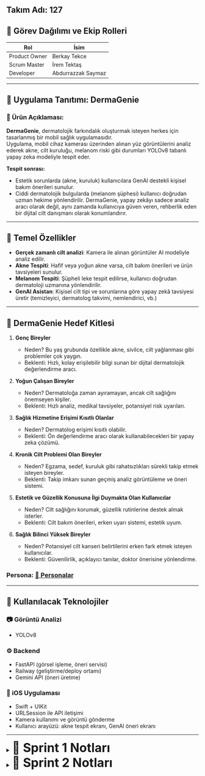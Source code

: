 ## Takım Adı: 127

## 👥 Görev Dağılımı ve Ekip Rolleri

| Rol             | İsim                   |
|-----------------|------------------------|
| Product Owner   | Berkay Tekce           |
| Scrum Master    | İrem Tektaş            |
| Developer       | Abdurrazzak Saymaz     |

---

## 🧴 Uygulama Tanıtımı: DermaGenie

### 🎯 Ürün Açıklaması:
**DermaGenie**, dermatolojik farkındalık oluşturmak isteyen herkes için tasarlanmış bir mobil sağlık uygulamasıdır.  
Uygulama, mobil cihaz kamerası üzerinden alınan yüz görüntülerini analiz ederek akne, cilt kuruluğu, melanom riski gibi durumları YOLOv8 tabanlı yapay zeka modeliyle tespit eder.

**Tespit sonrası:**
- Estetik sorunlarda (akne, kuruluk) kullanıcılara GenAI destekli kişisel bakım önerileri sunulur.
- Ciddi dermatolojik bulgularda (melanom şüphesi) kullanıcı doğrudan uzman hekime yönlendirilir.
DermaGenie, yapay zekâyı sadece analiz aracı olarak değil, aynı zamanda kullanıcıya güven veren, rehberlik eden bir dijital cilt danışmanı olarak konumlandırır.


---

## 📱 Temel Özellikler

- **Gerçek zamanlı cilt analizi**: Kamera ile alınan görüntüler AI modeliyle analiz edilir.  
- **Akne Tespiti**: Hafif veya yoğun akne varsa, cilt bakım önerileri ve ürün tavsiyeleri sunulur.  
- **Melanom Tespiti**: Şüpheli leke tespit edilirse, kullanıcı doğrudan dermatoloji uzmanına yönlendirilir.  
- **GenAI Asistan**: Kişisel cilt tipi ve sorunlarına göre yapay zekâ tavsiyesi üretir (temizleyici, dermatolog takvimi, nemlendirici, vb.)

---

## 🎯 DermaGenie Hedef Kitlesi

1. **Genç Bireyler**  
   - Neden? Bu yaş grubunda özellikle akne, sivilce, cilt yağlanması gibi problemler çok yaygın.  
   - Beklenti: Hızlı, kolay erişilebilir bilgi sunan bir dijital dermatolojik değerlendirme aracı.

2. **Yoğun Çalışan Bireyler**  
   - Neden? Dermatoloğa zaman ayıramayan, ancak cilt sağlığını önemseyen kişiler.  
   - Beklenti: Hızlı analiz, medikal tavsiyeler, potansiyel risk uyarıları.

3. **Sağlık Hizmetine Erişimi Kısıtlı Olanlar**  
   - Neden? Dermatolog erişimi kısıtlı olabilir.  
   - Beklenti: Ön değerlendirme aracı olarak kullanabilecekleri bir yapay zeka çözümü.

4. **Kronik Cilt Problemi Olan Bireyler**  
   - Neden? Egzama, sedef, kuruluk gibi rahatsızlıkları sürekli takip etmek isteyen bireyler.  
   - Beklenti: Takip imkanı sunan geçmiş analiz görüntüleme ve öneri sistemi.

5. **Estetik ve Güzellik Konusuna İlgi Duymakta Olan Kullanıcılar**  
   - Neden? Cilt sağlığını korumak, güzellik rutinlerine destek almak isterler.  
   - Beklenti: Cilt bakım önerileri, erken uyarı sistemi, estetik uyum.

6. **Sağlık Bilinci Yüksek Bireyler**  
   - Neden? Potansiyel cilt kanseri belirtilerini erken fark etmek isteyen kullanıcılar.  
   - Beklenti: Güvenilirlik, açıklayıcı tanılar, doktor önerisine yönlendirme.




### Persona: [📄 Personalar](./personalar/personalar.pdf)


---

## 🧰 Kullanılacak Teknolojiler

### 📷 Görüntü Analizi
- YOLOv8

### ⚙️ Backend
- FastAPI (görsel işleme, öneri servisi)  
- Railway (geliştirme/deploy ortamı)  
- Gemini API (öneri üretme)

### 📱 iOS Uygulaması
- Swift + UIKit  
- URLSession ile API iletişimi  
- Kamera kullanımı ve görüntü gönderme  
- Kullanıcı arayüzü: akne tespit ekranı, GenAI öneri ekranı

---

<details>
<summary><strong> <span style="font-size:32px">🧾 Sprint 1 Notları</span></strong></summary>

### 🎯 Veri Keşfi ve Hazırlık:
Akne, kuruluk, kızarıklık, melanoma gibi durumları analiz etmek için uygun veri setlerini araştırmak ve ön işleme hazırlığını tamamlamak.

### 📊 Tahmini Sprint Puanı: **21 Story Point**

| Görev                                              | Puan |
|----------------------------------------------------|------|
| Açık veri setlerini araştır ve indir               | 5    |
| Her veri setinin lisans ve etik kullanımını incele | 3    |
| Sınıf haritası ve etiket normalizasyon şeması oluştur | 3 |
| Görüntüleri aynı boyut, renk formatına getir       | 5    |
| Tek bir `labels.csv` ile etiket sistemini birleştir | 5    |

---

### 📅 Daily Scrum
Scrum süreci WhatsApp ve Trello üzerinden yürütülmüştür.

## 📸 Görseller
<p align="center">
  <img src="screenshots/wp-1.jpg" width="250"/>
  <img src="screenshots/wp-2.jpeg" width="250"/>
</p>

### 📱 Mobil Uygulama Tasarım Örneği
<p align="center">
  <img src="screenshots/1.png" width="250"/>
  <img src="screenshots/2.png" width="250"/>
</p>

### 📓 Notebook Görseli
<p align="center">
  <img src="screenshots/notebook.jpg" width="500"/>
</p>

### 🖼️ Veri Seti Örnekleri
<p align="center">
  <img src="screenshots/veri-seti.jpg" width="300"/>
  <img src="screenshots/veri-seti2.jpg" width="300"/>
</p>

---

### 📌 Sprint Board Updates

| Görev                         | Durum         |
|-------------------------------|---------------|
| Veri seti araştırması         | ✅ Tamamlandı |
| Veri lisans incelemesi        | ✅ Tamamlandı |
| Görsel boyut eşitleme         | ⏳ Devam ediyor |
| Etiket normalizasyonu         | ⏳ Başladı     |
| `labels.csv` oluşturma        | ⏳ Planlandı   |
| Örnek analiz ekran görüntüsü  | ⏳ Planlandı   |

---

### 🎤 Sprint Review (Demo & Geri Bildirim)
- **Sunulan:** Etiketlenmiş 2 veri setinden oluşan eğitim datası.  
- **Demo:** Veri yapısı ve örnek analiz görselleri gösterildi.  
- **Geri Bildirim:** Etiket isimleri kullanıcı odaklı değil. Örneğin, `nv` yerine `benign mole` gibi daha anlaşılır terimler tercih edilmeli.

---

### 🔁 Sprint Retrospective

| Kategori               | Notlar                                                                 |
|------------------------|------------------------------------------------------------------------|
| ✅ İyi Gidenler         | Veri seti analizi hızlı yapıldı, kaynaklar etkili toplandı.             |
| 🛠️ Geliştirilecekler    | Dosya adlandırmalarında karışıklık oluştu. Daha net sistem belirlenmeli. |
| 💡 Öğrenilenler         | Veri lisansı kontrolü zaman kazandırıyor. Önceden mutlaka yapılmalı.   |

</details>

<details>
<summary><strong> <span style="font-size:32px">🧾 Sprint 2 Notları</span></strong></summary>


<br>
### 🎯 Mobil Arayüz Tasarımı & YOLOv8 Model Eğitimi
Uygulamanın kullanıcı arayüzünü MVVM mimarisi ve feature-based klasörleme yapısıyla kodlamak, Roboflow’dan elde edilen HAM10000 ve akne-kuruluk gibi sorunları içeren iki veri setinin YOLOv8 ile model eğitimi gerçekleştirmek.

---

### 📊 Tahmin Edilen Puan: **26**  
### ✅ Tamamlanan Puan: **18**

---

### 📐 Puanlama Mantığı:
Görevlerin puanları, işin karmaşıklığı, tahmini süresi ve teknik belirsizlik miktarına göre belirlenmiştir:  
- 3 SP → basit arayüz veya veri işleme adımı  
- 5 SP → orta düzeyde kodlama veya eğitim görevleri  
- 8 SP → çok adımlı veya yüksek belirsizlik içeren teknik görevler

---

### 📝 Product Backlog Görevleri ve Puanlar

| Görev                                                      | Puan | Durum         |
|------------------------------------------------------------|------|---------------|
| MVVM + feature-based proje yapısını oluşturma             | 5    | ✅ Tamamlandı |
| Login, SignUp, Kamera, Analiz, AI ekranlarının kodlanması | 5    | ✅ Tamamlandı |
| GenAI öneri ekranı için yükleme animasyonu ve sonuç alanı | 3    | ✅ Tamamlandı |
| Roboflow’daki iki veri setinin YOLOv8 formatına getirme    | 5    | ✅ Tamamlandı |
| YOLOv8 modelini eğitme (acne, dryness, melanoma, vb.)     | 5    | ⏳ Planlandı  |
| Model çıktılarının mobil uygulama arayüzüne entegrasyonu  | 3    | ⏳ Planlandı  |

---

### 📅 Daily Scrum
📸 Scrum süreci WhatsApp ve Trello üzerinden yürütülmüştür.

### 📸 Whatsapp Görüntüleri
<p align="center">
  <img src="screenshots/wp-3.jpg" width="250"/>
  <img src="screenshots/wp-4.jpg" width="250"/>
</p>


---

### 📌 Sprint Board Updates
Trello bağlantısı: [Trello Sprint 2 Board](https://trello.com/invite/b/68728a90daf440f29514683e/ATTI1891fce45a84d7a7dff4990f6a8473d10BD13A86/yzta-grup-127)

#### 📷 Trello Görseli
<p align="center">
  <img src="screenshots/trello.png" width="650"/>
</p>

---

### 📸 Ürün Screenshot

#### 📱 Arayüz – Giriş & Anasayfa
<p align="center">
  <img src="screenshots/login.png" width="250"/>
  <img src="screenshots/results.png" width="250"/>
</p>

#### 📷 Kamera & AI Öneri
<p align="center">
  <img src="screenshots/history.png" width="250"/>
  <img src="screenshots/detail.png" width="250"/>
</p>

---

### 🎤 Sprint Review
- Arayüzlerin hepsi MVVM mimarisiyle geliştirildi.  
- YOLOv8 modeli başarıyla eğitildi ancak Colab süresi yetersiz kaldı.  
- Alternatif daha küçük boyutlu veri seti ile yeniden eğitim yapma kararlaştırıldı.  
- Kullanıcıya yaş ve cinsiyet odaklı öneriler sunmak için GenAI prompt'larının geliştirilmesine karar verildi.

---

### 🔁 Sprint Retrospektif

| Kategori            | Notlar                                                                 |
|---------------------|------------------------------------------------------------------------|
| ✅ İyi Gidenler      | UI tasarımı ve model hazırlığı eksiksiz ilerledi.                     |
| 🛠️ Geliştirilecekler | HAM10000 eğitimi Colab'da uzun sürdü, daha hafif veri seti kullanılmalı. |
| 💡 Öğrenilenler      | Roboflow üzerindeki farklı veri setleri dikkatlice yeniden adlandırılarak birleştirilmeli, yoksa model eğitimi bozulabiliyor. |
| 🔄 Takım Değişimi    | Scrum Master rolünü İrem Tektaş devraldı.                             |

</details>
